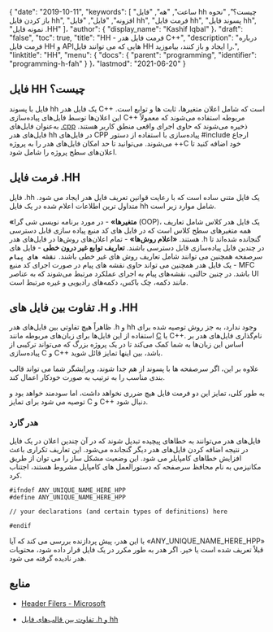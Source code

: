 {
  "date": "2019-10-11",
  "keywords": [
"ساعت",
"هه",
"فایل hh چیست؟",
"نحوه باز کردن فایل hh",
"افزونه",
"فایل",
"فایل hh",
"فرمت فایل hh",
"پسوند فایل hh",
"نمونه فایل .HH"
]،
  "author": {
    "display_name": "Kashif Iqbal"
}،
  "draft": "false",
  "toc": true,
  "title": "HH - فرمت فایل هدر C++",
  "description": "درباره فرمت فایل HH و APIهایی که می توانند فایل HH را ایجاد و باز کنند، بیاموزید.",
  "linktitle": "HH",
  "menu": {
    "docs": {
      "parent": "programming",
      "identifier": "programming-h-fah"
}
}،
  "lastmod": "2021-06-20"
}

## فایل HH چیست؟

فایل با پسوند hh یک فایل هدر C++ است که شامل اعلان متغیرها، ثابت ها و توابع است. این اعلان‌ها توسط فایل‌های پیاده‌سازی C++ مربوطه استفاده می‌شوند که معمولاً به‌عنوان فایل‌های [.cpp](/programming/cpp/) ذخیره می‌شوند که حاوی اجرای واقعی منطق کاربر هستند. فایل‌های هدر hh در فایل‌های CPP پیاده‌سازی با استفاده از دستور #include ارجاع می‌شوند. می‌توانید تا حد امکان فایل‌های هدر را به پروژه ++C خود اضافه کنید تا اعلان‌های سطح پروژه را شامل شود.

## فرمت فایل .HH

فایل .hh یک فایل متنی ساده است که با رعایت قوانین تعریف فایل هدر ایجاد می شود. متداول ترین اطلاعات اعلام شده در یک فایل hh شامل موارد زیر است.

**«متغیرها»** - در مورد برنامه نویسی شی گرا (OOP)، یک فایل هدر کلاس شامل تعاریف همه متغیرهای سطح کلاس است که در فایل های کد منبع پیاده سازی قابل دسترسی هستند.
**«اعلام روش‌ها»** - تمام اعلان‌های روش‌ها در فایل‌های هدر .h گنجانده شده‌اند تا در چندین فایل پیاده‌سازی قابل دسترسی باشند.
**تعاریف توابع غیر درون خطی** - فایل های سرصفحه همچنین می توانند شامل تعاریف روش های غیر خطی باشند.
**`نقشه های پیام`** - یک فایل هدر همچنین می تواند حاوی نقشه های پیام در صورت اجرای کد منبع MFC باشد. در چنین حالتی، نقشه‌های پیام به اجرای عملکرد مرتبط می‌شوند که به عناصر UI مانند دکمه، چک باکس، دکمه‌های رادیویی و غیره مرتبط است.

## تفاوت بین فایل های .H و .HH

ظاهراً هیچ تفاوتی بین فایل‌های هدر .h و hh وجود ندارد، به جز روش توصیه شده برای استفاده از این فایل‌ها برای زبان‌های مربوطه مانند [C](/programming/c/) یا C++. نام‌گذاری فایل‌های هدر بر اساس این زبان‌ها به شما کمک می‌کند تا در یک پروژه بزرگ که می‌تواند ترکیبی از پیاده‌سازی C و C++ باشد، بین اینها تمایز قائل شوید.

علاوه بر این، اگر سرصفحه ها با پسوند از هم جدا شوند، ویرایشگر شما می تواند قالب بندی مناسب را به ترتیب به صورت خودکار اعمال کند.

به طور کلی، تمایز این دو فرمت فایل هیچ ضرری نخواهد داشت، اما سودمند خواهد بود و توصیه می شود برای تمایز C و C++ دنبال شود.

### هدر گارد

فایل‌های هدر می‌توانند به خطاهای پیچیده تبدیل شوند که در آن چندین اعلان در یک فایل در نتیجه اضافه کردن فایل‌های هدر دیگر گنجانده می‌شود. این تعاریف تکراری باعث افزایش خطاهای کامپایلر می شود. این وضعیت مشکل ساز را می توان از طریق مکانیزمی به نام محافظ سرصفحه که دستورالعمل های کامپایل مشروط هستند، اجتناب کرد.

```
#ifndef ANY_UNIQUE_NAME_HERE_HPP
#define ANY_UNIQUE_NAME_HERE_HPP

// your declarations (and certain types of definitions) here

#endif
```
با این هدر، پیش پردازنده بررسی می کند که آیا «ANY_UNIQUE_NAME_HERE_HPP» قبلاً تعریف شده است یا خیر. اگر هدر به طور مکرر در یک فایل قرار داده شود، محتویات هدر نادیده گرفته می شود.

## منابع

* [Header Filers - Microsoft](https://learn.microsoft.com/en-us/cpp/cpp/header-files-cpp?view=msvc-160)

* [تفاوت بین قالب‌های فایل .h و hh](https://stackoverflow.com/questions/10354321/c-reason-why-using-hh-as-extension-for-c-header-files)


